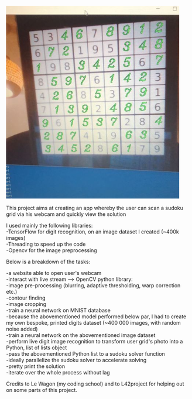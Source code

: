 ![sudoku_live_solver](https://raw.githubusercontent.com/Clement-Lelievre/live_sudoku/master/sudoku_live_solver.JPG)   

This project aims at creating an app whereby the user can scan a sudoku grid via his webcam and quickly view the solution   

I used mainly the following libraries:   
-TensorFlow for digit recognition, on an image dataset I created (~400k images)   
-Threading to speed up the code   
-Opencv for the image preprocessing   

Below is a breakdown of the tasks:   

-a website able to open user's webcam  
-interact with live stream --> OpenCV python library:  
   -image pre-processing (blurring, adaptive thresholding, warp correction etc.)  
   -contour finding  
   -image cropping  
-train a neural network on MNIST database  
-because the abovementioned model performed below par, I had to create my own bespoke, printed digits dataset (~400 000 images, with random noise added)  
-train a neural network on the abovementioned image dataset   
-perform live digit image recognition to transform user grid's photo into a Python, list of lists object  
-pass the abovementioned Python list to a sudoku solver function   
-ideally parallelize the sudoku solver to accelerate solving   
-pretty print the solution  
-iterate over the whole process without lag  

Credits to Le Wagon (my coding school) and to L42project for helping out on some parts of this project.
